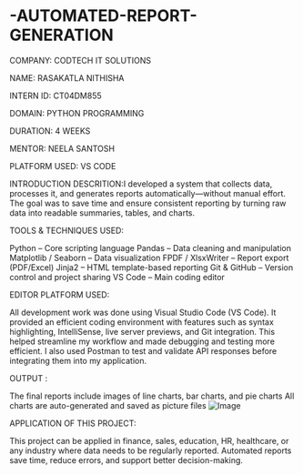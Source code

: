 # -AUTOMATED-REPORT-GENERATION

COMPANY: CODTECH IT SOLUTIONS

NAME: RASAKATLA NITHISHA

INTERN ID: CT04DM855

DOMAIN: PYTHON PROGRAMMING

DURATION: 4 WEEKS

MENTOR: NEELA SANTOSH

PLATFORM USED: VS CODE

INTRODUCTION
DESCRITION:I developed a system that collects data, processes it, and generates reports automatically—without manual effort. The goal was to save time and ensure consistent reporting by turning raw data into readable summaries, tables, and charts.

TOOLS & TECHNIQUES USED:

Python – Core scripting language
Pandas – Data cleaning and manipulation
Matplotlib / Seaborn – Data visualization
FPDF / XlsxWriter – Report export (PDF/Excel)
Jinja2 – HTML template-based reporting
Git & GitHub – Version control and project sharing
VS Code – Main coding editor

EDITOR PLATFORM USED:

All development work was done using Visual Studio Code (VS Code). It provided an efficient coding environment with features such as syntax highlighting, IntelliSense, live server previews, and Git integration. This helped streamline my workflow and made debugging and testing more efficient. I also used Postman to test and validate API responses before integrating them into my application.

OUTPUT :

The final reports include images of line charts, bar charts, and pie charts
All charts are auto-generated and saved as picture files
![Image](https://github.com/user-attachments/assets/e9db8f9d-19cf-44c9-8b2f-9752eeacf23c)


APPLICATION OF THIS PROJECT:

This project can be applied in finance, sales, education, HR, healthcare, or any industry where data needs to be regularly reported. Automated reports save time, reduce errors, and support better decision-making.
